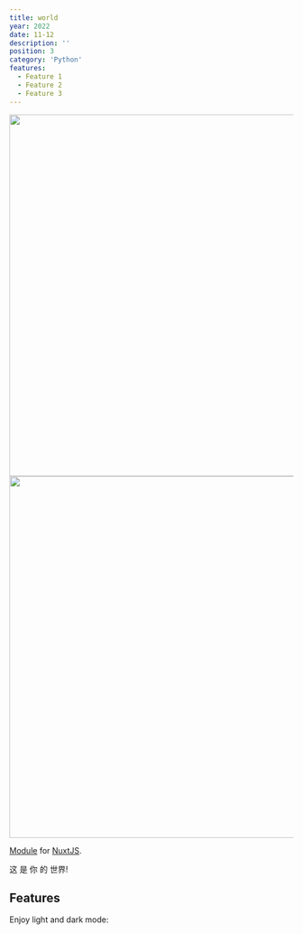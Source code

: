 ```yaml
---
title: world
year: 2022
date: 11-12
description: ''
position: 3
category: 'Python'
features:
  - Feature 1
  - Feature 2
  - Feature 3
---
```


<img src="/preview.png" class="light-img" width="1280" height="640" alt=""/>
<img src="/preview-dark.png" class="dark-img" width="1280" height="640" alt=""/>

[Module]() for [NuxtJS](https://nuxtjs.org).

<alert type="success">

这 是 你 的 世界!

</alert>

## Features

<list :items="features"></list>

<p class="flex items-center">Enjoy light and dark mode:&nbsp;<app-color-switcher class="inline-flex ml-2"></app-color-switcher></p>
